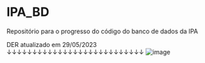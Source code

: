 # IPA_BD
Repositório para o progresso do código do banco de dados da IPA

DER atualizado em 29/05/2023
↓↓↓↓↓↓↓↓↓↓↓↓↓↓↓↓↓↓↓↓↓↓↓↓↓↓↓
![image](https://github.com/LBorges13/IPA_BD/assets/113699883/644d8f22-a389-4d8b-8bb4-24fe4b04e2e6)

